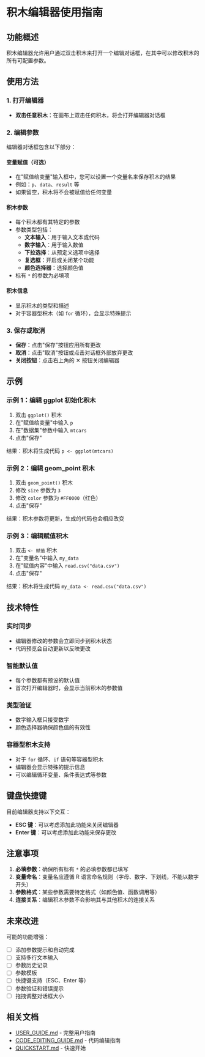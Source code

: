 # 积木编辑器使用指南

## 功能概述

积木编辑器允许用户通过双击积木来打开一个编辑对话框，在其中可以修改积木的所有可配置参数。

## 使用方法

### 1. 打开编辑器

- **双击任意积木**：在画布上双击任何积木，将会打开编辑器对话框

### 2. 编辑参数

编辑器对话框包含以下部分：

#### 变量赋值（可选）
- 在"赋值给变量"输入框中，您可以设置一个变量名来保存积木的结果
- 例如：`p`、`data`、`result` 等
- 如果留空，积木将不会被赋值给任何变量

#### 积木参数
- 每个积木都有其特定的参数
- 参数类型包括：
  - **文本输入**：用于输入文本或代码
  - **数字输入**：用于输入数值
  - **下拉选择**：从预定义选项中选择
  - **复选框**：开启或关闭某个功能
  - **颜色选择器**：选择颜色值
- 标有 `*` 的参数为必填项

#### 积木信息
- 显示积木的类型和描述
- 对于容器型积木（如 `for` 循环），会显示特殊提示

### 3. 保存或取消

- **保存**：点击"保存"按钮应用所有更改
- **取消**：点击"取消"按钮或点击对话框外部放弃更改
- **关闭按钮**：点击右上角的 ✕ 按钮关闭编辑器

## 示例

### 示例 1：编辑 ggplot 初始化积木

1. 双击 `ggplot()` 积木
2. 在"赋值给变量"中输入 `p`
3. 在"数据集"参数中输入 `mtcars`
4. 点击"保存"

结果：积木将生成代码 `p <- ggplot(mtcars)`

### 示例 2：编辑 geom_point 积木

1. 双击 `geom_point()` 积木
2. 修改 `size` 参数为 `3`
3. 修改 `color` 参数为 `#FF0000`（红色）
4. 点击"保存"

结果：积木参数将更新，生成的代码也会相应改变

### 示例 3：编辑赋值积木

1. 双击 `<- 赋值` 积木
2. 在"变量名"中输入 `my_data`
3. 在"赋值内容"中输入 `read.csv("data.csv")`
4. 点击"保存"

结果：积木将生成代码 `my_data <- read.csv("data.csv")`

## 技术特性

### 实时同步
- 编辑器修改的参数会立即同步到积木状态
- 代码预览会自动更新以反映更改

### 智能默认值
- 每个参数都有预设的默认值
- 首次打开编辑器时，会显示当前积木的参数值

### 类型验证
- 数字输入框只接受数字
- 颜色选择器确保颜色值的有效性

### 容器型积木支持
- 对于 `for` 循环、`if` 语句等容器型积木
- 编辑器会显示特殊的提示信息
- 可以编辑循环变量、条件表达式等参数

## 键盘快捷键

目前编辑器支持以下交互：
- **ESC 键**：可以考虑添加此功能来关闭编辑器
- **Enter 键**：可以考虑添加此功能来保存更改

## 注意事项

1. **必填参数**：确保所有标有 `*` 的必填参数都已填写
2. **变量命名**：变量名应遵循 R 语言命名规则（字母、数字、下划线，不能以数字开头）
3. **参数格式**：某些参数需要特定格式（如颜色值、函数调用等）
4. **连接关系**：编辑积木参数不会影响其与其他积木的连接关系

## 未来改进

可能的功能增强：
- [ ] 添加参数提示和自动完成
- [ ] 支持多行文本输入
- [ ] 参数历史记录
- [ ] 参数模板
- [ ] 快捷键支持（ESC、Enter 等）
- [ ] 参数验证和错误提示
- [ ] 拖拽调整对话框大小

## 相关文档

- [USER_GUIDE.md](./USER_GUIDE.md) - 完整用户指南
- [CODE_EDITING_GUIDE.md](./CODE_EDITING_GUIDE.md) - 代码编辑指南
- [QUICKSTART.md](./QUICKSTART.md) - 快速开始

